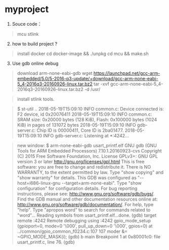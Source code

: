 # myproject

1. Souce code：
> mcu
> stlink

2. how to build project ?
> install docker
> cd docker-image && ./unpkg
> cd mcu && make.sh

3. Use gdb online debug
> download arm-none-eabi-gdb
wget https://launchpad.net/gcc-arm-embedded/5.0/5-2016-q3-update/+download/gcc-arm-none-eabi-5_4-2016q3-20160926-linux.tar.bz2
tar -xvf gcc-arm-none-eabi-5_4-2016q3-20160926-linux.tar.bz2 -d /usr/

> install stlink tools.

> $ st-util
..
2018-05-19T15:09:10 INFO common.c: Device connected is: F2 device, id 0x20076411
2018-05-19T15:09:10 INFO common.c: SRAM size: 0x20000 bytes (128 KiB), Flash: 0x100000 bytes (1024 KiB) in pages of 131072 bytes
2018-05-19T15:09:10 INFO gdb-server.c: Chip ID is 00000411, Core ID is  2ba01477.
2018-05-19T15:09:10 INFO gdb-server.c: Listening at *:4242...

> new window:
$ arm-none-eabi-gdb usart_printf.elf 
GNU gdb (GNU Tools for ARM Embedded Processors) 7.10.1.20160923-cvs
Copyright (C) 2015 Free Software Foundation, Inc.
License GPLv3+: GNU GPL version 3 or later <http://gnu.org/licenses/gpl.html>
This is free software: you are free to change and redistribute it.
There is NO WARRANTY, to the extent permitted by law.  Type "show copying"
and "show warranty" for details.
This GDB was configured as "--host=i686-linux-gnu --target=arm-none-eabi".
Type "show configuration" for configuration details.
For bug reporting instructions, please see:
<http://www.gnu.org/software/gdb/bugs/>.
Find the GDB manual and other documentation resources online at:
<http://www.gnu.org/software/gdb/documentation/>.
For help, type "help".
Type "apropos word" to search for commands related to "word"...
Reading symbols from usart_printf.elf...done.
(gdb) target remote :4242
Remote debugging using :4242
gpio_mode_setup (gpioport=0, mode=0 '\000', pull_up_down=0 '\000', gpios=0)
    at ../common/gpio_common_f0234.c:107
    107         moder &= ~GPIO_MODE_MASK(i);
(gdb) b main
    Breakpoint 1 at 0x80001c0: file usart_printf.c, line 76.
(gdb)



